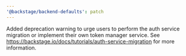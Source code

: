 ```yaml
---
'@backstage/backend-defaults': patch
---
```


Added deprecation warning to urge users to perform the auth service migration or implement their own token manager service.
See https://backstage.io/docs/tutorials/auth-service-migration for more information.
